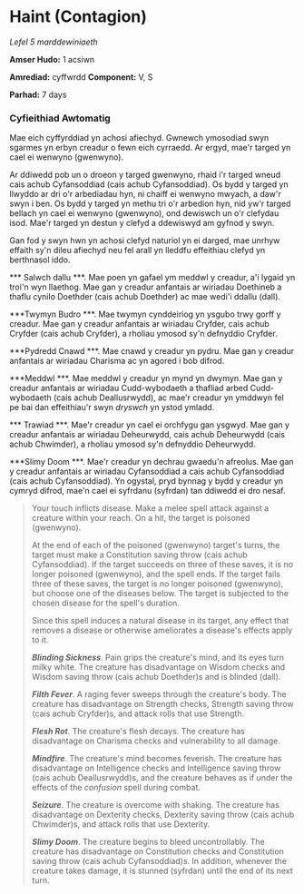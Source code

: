 # Haint (Contagion)

*Lefel 5 marddewiniaeth*

**Amser Hudo:** 1 acsiwn

**Amrediad:** cyffwrdd
**Component:** V, S

**Parhad:** 7 days

### Cyfieithiad Awtomatig

Mae eich cyffyrddiad yn achosi afiechyd. Gwnewch ymosodiad swyn sgarmes yn erbyn creadur o fewn eich cyrraedd. Ar ergyd, mae'r targed yn cael ei wenwyno (gwenwyno).

Ar ddiwedd pob un o droeon y targed gwenwyno, rhaid i'r targed wneud cais achub Cyfansoddiad (cais achub Cyfansoddiad). Os bydd y targed yn llwyddo ar dri o'r arbediadau hyn, ni chaiff ei wenwyno mwyach, a daw'r swyn i ben. Os bydd y targed yn methu tri o'r arbedion hyn, nid yw'r targed bellach yn cael ei wenwyno (gwenwyno), ond dewiswch un o'r clefydau isod. Mae'r targed yn destun y clefyd a ddewiswyd am gyfnod y swyn.

Gan fod y swyn hwn yn achosi clefyd naturiol yn ei darged, mae unrhyw effaith sy'n dileu afiechyd neu fel arall yn lleddfu effeithiau clefyd yn berthnasol iddo.

*** Salwch dallu ***. Mae poen yn gafael ym meddwl y creadur, a'i lygaid yn troi'n wyn llaethog. Mae gan y creadur anfantais ar wiriadau Doethineb a thaflu cynilo Doethder (cais achub Doethder) ac mae wedi'i ddallu (dall).

***Twymyn Budro ***. Mae twymyn cynddeiriog yn ysgubo trwy gorff y creadur. Mae gan y creadur anfantais ar wiriadau Cryfder, cais achub Cryfder (cais achub Cryfder), a rholiau ymosod sy'n defnyddio Cryfder.

***Pydredd Cnawd ***. Mae cnawd y creadur yn pydru. Mae gan y creadur anfantais ar wiriadau Charisma ac yn agored i bob difrod.

***Meddwl ***. Mae meddwl y creadur yn mynd yn dwymyn. Mae gan y creadur anfantais ar wiriadau Cudd-wybodaeth a thafliad arbed Cudd-wybodaeth (cais achub Deallusrwydd), ac mae'r creadur yn ymddwyn fel pe bai dan effeithiau'r swyn *dryswch* yn ystod ymladd.

*** Trawiad ***. Mae'r creadur yn cael ei orchfygu gan ysgwyd. Mae gan y creadur anfantais ar wiriadau Deheurwydd, cais achub Deheurwydd (cais achub Chwimder), a rholiau ymosod sy'n defnyddio Deheurwydd.

***Slimy Doom ***. Mae'r creadur yn dechrau gwaedu'n afreolus. Mae gan y creadur anfantais ar wiriadau Cyfansoddiad a cais achub Cyfansoddiad (cais achub Cyfansoddiad). Yn ogystal, pryd bynnag y bydd y creadur yn cymryd difrod, mae'n cael ei syfrdanu (syfrdan) tan ddiwedd ei dro nesaf.

>  Your touch inflicts disease. Make a melee spell attack against a creature within your reach. On a hit, the target is poisoned (gwenwyno).
>  
>  At the end of each of the poisoned (gwenwyno) target's turns, the target must make a Constitution saving throw (cais achub Cyfansoddiad). If the target succeeds on three of these saves, it is no longer poisoned (gwenwyno), and the spell ends. If the target fails three of these saves, the target is no longer poisoned (gwenwyno), but choose one of the diseases below. The target is subjected to the chosen disease for the spell's duration.
>  
>  Since this spell induces a natural disease in its target, any effect that removes a disease or otherwise ameliorates a disease's effects apply to it.
>  
>  ***Blinding Sickness***. Pain grips the creature's mind, and its eyes turn milky white. The creature has disadvantage on Wisdom checks and Wisdom saving throw (cais achub Doethder)s and is blinded (dall).
>  
>  ***Filth Fever***. A raging fever sweeps through the creature's body. The creature has disadvantage on Strength checks, Strength saving throw (cais achub Cryfder)s, and attack rolls that use Strength.
>  
>  ***Flesh Rot***. The creature's flesh decays. The creature has disadvantage on Charisma checks and vulnerability to all damage.
>  
>  ***Mindfire***. The creature's mind becomes feverish. The creature has disadvantage on Intelligence checks and Intelligence saving throw (cais achub Deallusrwydd)s, and the creature behaves as if under the effects of the *confusion* spell during combat.
>  
>  ***Seizure***. The creature is overcome with shaking. The creature has disadvantage on Dexterity checks, Dexterity saving throw (cais achub Chwimder)s, and attack rolls that use Dexterity.
>  
>  ***Slimy Doom***. The creature begins to bleed uncontrollably. The creature has disadvantage on Constitution checks and Constitution saving throw (cais achub Cyfansoddiad)s. In addition, whenever the creature takes damage, it is stunned (syfrdan) until the end of its next turn.
